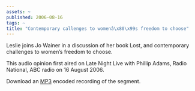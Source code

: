 ```yaml
---
assets: ~
published: 2006-08-16
tags: ~
title: "Contemporary callenges to womenâ\x80\x99s freedom to choose"
---
```

Leslie joins Jo Wainer in a discussion of her book Lost, and
contemporary challenges to women’s freedom to choose.

This audio opinion first aired on Late Night Live with Phillip Adams,
Radio National, ABC radio on 16 August 2006.

Download an [MP3](./lnl_20060816.mp3) encoded recording of the segment.